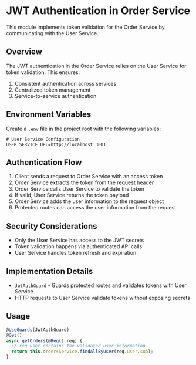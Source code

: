 # JWT Authentication in Order Service

This module implements token validation for the Order Service by communicating with the User Service.

## Overview

The JWT authentication in the Order Service relies on the User Service for token validation. This ensures:

1. Consistent authentication across services
2. Centralized token management
3. Service-to-service authentication

## Environment Variables

Create a `.env` file in the project root with the following variables:

```
# User Service Configuration
USER_SERVICE_URL=http://localhost:3001
```

## Authentication Flow

1. Client sends a request to Order Service with an access token
2. Order Service extracts the token from the request header
3. Order Service calls User Service to validate the token
4. If valid, User Service returns the token payload
5. Order Service adds the user information to the request object
6. Protected routes can access the user information from the request

## Security Considerations

- Only the User Service has access to the JWT secrets
- Token validation happens via authenticated API calls
- User Service handles token refresh and expiration

## Implementation Details

- `JwtAuthGuard` - Guards protected routes and validates tokens with User Service
- HTTP requests to User Service validate tokens without exposing secrets

## Usage

```typescript
@UseGuards(JwtAuthGuard)
@Get()
async getOrders(@Req() req) {
  // req.user contains the validated user information
  return this.ordersService.findAllByUser(req.user.sub);
}
``` 